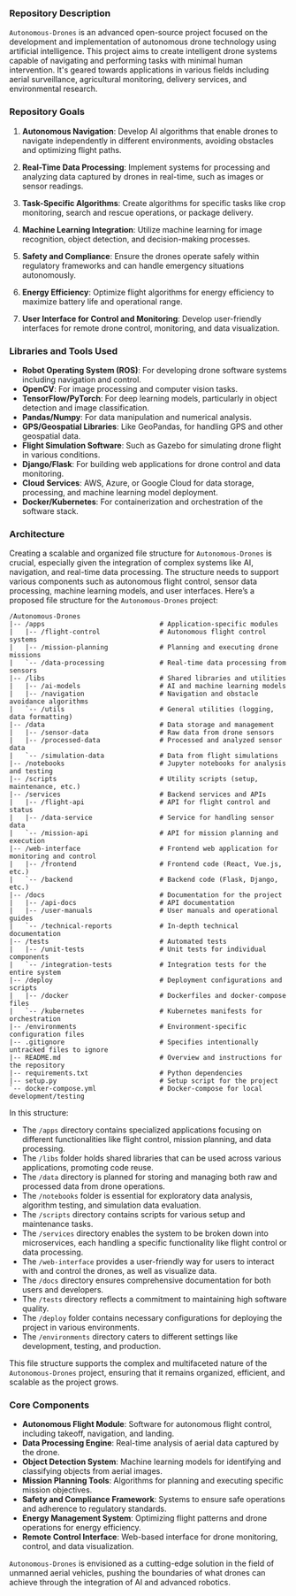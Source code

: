 ### Repository Description

`Autonomous-Drones` is an advanced open-source project focused on the development and implementation of autonomous drone technology using artificial intelligence. This project aims to create intelligent drone systems capable of navigating and performing tasks with minimal human intervention. It's geared towards applications in various fields including aerial surveillance, agricultural monitoring, delivery services, and environmental research.

### Repository Goals

1. **Autonomous Navigation**: Develop AI algorithms that enable drones to navigate independently in different environments, avoiding obstacles and optimizing flight paths.

2. **Real-Time Data Processing**: Implement systems for processing and analyzing data captured by drones in real-time, such as images or sensor readings.

3. **Task-Specific Algorithms**: Create algorithms for specific tasks like crop monitoring, search and rescue operations, or package delivery.

4. **Machine Learning Integration**: Utilize machine learning for image recognition, object detection, and decision-making processes.

5. **Safety and Compliance**: Ensure the drones operate safely within regulatory frameworks and can handle emergency situations autonomously.

6. **Energy Efficiency**: Optimize flight algorithms for energy efficiency to maximize battery life and operational range.

7. **User Interface for Control and Monitoring**: Develop user-friendly interfaces for remote drone control, monitoring, and data visualization.

### Libraries and Tools Used

- **Robot Operating System (ROS)**: For developing drone software systems including navigation and control.
- **OpenCV**: For image processing and computer vision tasks.
- **TensorFlow/PyTorch**: For deep learning models, particularly in object detection and image classification.
- **Pandas/Numpy**: For data manipulation and numerical analysis.
- **GPS/Geospatial Libraries**: Like GeoPandas, for handling GPS and other geospatial data.
- **Flight Simulation Software**: Such as Gazebo for simulating drone flight in various conditions.
- **Django/Flask**: For building web applications for drone control and data monitoring.
- **Cloud Services**: AWS, Azure, or Google Cloud for data storage, processing, and machine learning model deployment.
- **Docker/Kubernetes**: For containerization and orchestration of the software stack.

### Architecture

Creating a scalable and organized file structure for `Autonomous-Drones` is crucial, especially given the integration of complex systems like AI, navigation, and real-time data processing. The structure needs to support various components such as autonomous flight control, sensor data processing, machine learning models, and user interfaces. Here’s a proposed file structure for the `Autonomous-Drones` project:

```plaintext
/Autonomous-Drones
|-- /apps                             # Application-specific modules
|   |-- /flight-control               # Autonomous flight control systems
|   |-- /mission-planning             # Planning and executing drone missions
|   `-- /data-processing              # Real-time data processing from sensors
|-- /libs                             # Shared libraries and utilities
|   |-- /ai-models                    # AI and machine learning models
|   |-- /navigation                   # Navigation and obstacle avoidance algorithms
|   `-- /utils                        # General utilities (logging, data formatting)
|-- /data                             # Data storage and management
|   |-- /sensor-data                  # Raw data from drone sensors
|   |-- /processed-data               # Processed and analyzed sensor data
|   `-- /simulation-data              # Data from flight simulations
|-- /notebooks                        # Jupyter notebooks for analysis and testing
|-- /scripts                          # Utility scripts (setup, maintenance, etc.)
|-- /services                         # Backend services and APIs
|   |-- /flight-api                   # API for flight control and status
|   |-- /data-service                 # Service for handling sensor data
|   `-- /mission-api                  # API for mission planning and execution
|-- /web-interface                    # Frontend web application for monitoring and control
|   |-- /frontend                     # Frontend code (React, Vue.js, etc.)
|   `-- /backend                      # Backend code (Flask, Django, etc.)
|-- /docs                             # Documentation for the project
|   |-- /api-docs                     # API documentation
|   |-- /user-manuals                 # User manuals and operational guides
|   `-- /technical-reports            # In-depth technical documentation
|-- /tests                            # Automated tests
|   |-- /unit-tests                   # Unit tests for individual components
|   `-- /integration-tests            # Integration tests for the entire system
|-- /deploy                           # Deployment configurations and scripts
|   |-- /docker                       # Dockerfiles and docker-compose files
|   `-- /kubernetes                   # Kubernetes manifests for orchestration
|-- /environments                     # Environment-specific configuration files
|-- .gitignore                        # Specifies intentionally untracked files to ignore
|-- README.md                         # Overview and instructions for the repository
|-- requirements.txt                  # Python dependencies
|-- setup.py                          # Setup script for the project
`-- docker-compose.yml                # Docker-compose for local development/testing
```

In this structure:

- The `/apps` directory contains specialized applications focusing on different functionalities like flight control, mission planning, and data processing.
- The `/libs` folder holds shared libraries that can be used across various applications, promoting code reuse.
- The `/data` directory is planned for storing and managing both raw and processed data from drone operations.
- The `/notebooks` folder is essential for exploratory data analysis, algorithm testing, and simulation data evaluation.
- The `/scripts` directory contains scripts for various setup and maintenance tasks.
- The `/services` directory enables the system to be broken down into microservices, each handling a specific functionality like flight control or data processing.
- The `/web-interface` provides a user-friendly way for users to interact with and control the drones, as well as visualize data.
- The `/docs` directory ensures comprehensive documentation for both users and developers.
- The `/tests` directory reflects a commitment to maintaining high software quality.
- The `/deploy` folder contains necessary configurations for deploying the project in various environments.
- The `/environments` directory caters to different settings like development, testing, and production.

This file structure supports the complex and multifaceted nature of the `Autonomous-Drones` project, ensuring that it remains organized, efficient, and scalable as the project grows.

### Core Components

- **Autonomous Flight Module**: Software for autonomous flight control, including takeoff, navigation, and landing.
- **Data Processing Engine**: Real-time analysis of aerial data captured by the drone.
- **Object Detection System**: Machine learning models for identifying and classifying objects from aerial images.
- **Mission Planning Tools**: Algorithms for planning and executing specific mission objectives.
- **Safety and Compliance Framework**: Systems to ensure safe operations and adherence to regulatory standards.
- **Energy Management System**: Optimizing flight patterns and drone operations for energy efficiency.
- **Remote Control Interface**: Web-based interface for drone monitoring, control, and data visualization.

`Autonomous-Drones` is envisioned as a cutting-edge solution in the field of unmanned aerial vehicles, pushing the boundaries of what drones can achieve through the integration of AI and advanced robotics.
